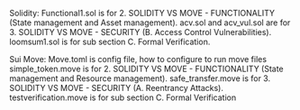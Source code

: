 Solidity: Functional1.sol is for 2. SOLIDITY VS MOVE - FUNCTIONALITY (State management and Asset management).
acv.sol and acv_vul.sol are for 3. SOLIDITY VS MOVE - SECURITY (B. Access Control Vulnerabilities). 
loomsum1.sol is for sub section C. Formal Verification.

Sui Move: Move.toml is config file, how to configure to run move files 
simple_token.move is for 2. SOLIDITY VS MOVE - FUNCTIONALITY (State management and Resource management).
safe_transfer.move is for 3. SOLIDITY VS MOVE - SECURITY (A. Reentrancy Attacks). 
testverification.move is for sub section C. Formal Verification
